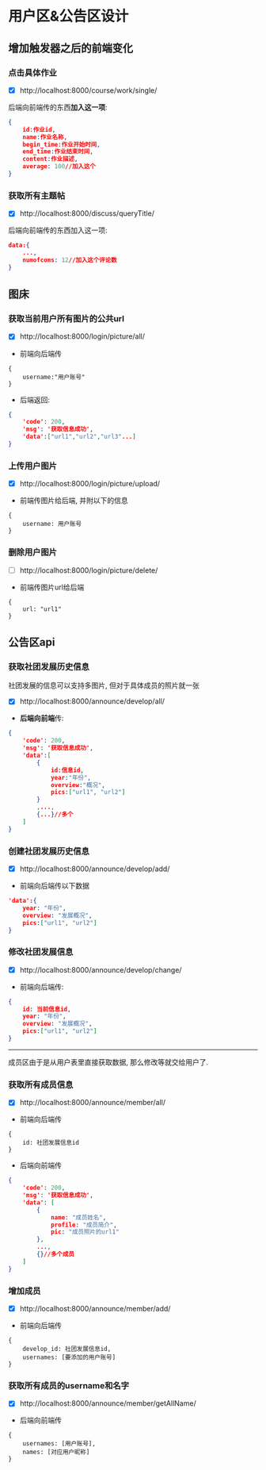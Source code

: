# 用户区&公告区设计

## 增加触发器之后的前端变化

### 点击具体作业

- [x] http://localhost:8000/course/work/single/

后端向前端传的东西**加入这一项**:

```json
{
	id:作业id,
	name:作业名称,
	begin_time:作业开始时间,
	end_time:作业结束时间,
	content:作业描述,
	average: 100//加入这个
}
```

### 获取所有主题帖

- [x] http://localhost:8000/discuss/queryTitle/

后端向前端传的东西加入这一项:

```json
data:{
	...,
	numofcoms: 12//加入这个评论数
}
```



## 图床

### 获取当前用户所有图片的公共url

- [x] http://localhost:8000/login/picture/all/

* 前端向后端传

```
{
	username:"用户账号"
}
```

* 后端返回:

```json
{
    'code': 200, 
    'msg': '获取信息成功', 
    'data':["url1","url2","url3"...]
}
```

### 上传用户图片

- [x] http://localhost:8000/login/picture/upload/

* 前端传图片给后端, 并附以下的信息

```
{
	username: 用户账号
}
```

### 删除用户图片

- [ ] http://localhost:8000/login/picture/delete/

* 前端传图片url给后端

```
{
	url: "url1"
}
```



## 公告区api

### 获取社团发展历史信息

社团发展的信息可以支持多图片, 但对于具体成员的照片就一张

- [x] http://localhost:8000/announce/develop/all/

* **后端向前端**传:

```json
{
    'code': 200, 
    'msg': '获取信息成功', 
    'data':[
        {
            id:信息id, 
            year:"年份",
            overview:"概况",
            pics:["url1", "url2"]
        }
        ,...,
        {...}//多个
	]
}
```

### 创建社团发展历史信息

- [x] http://localhost:8000/announce/develop/add/

* 前端向后端传以下数据

```json
'data':{
    year: "年份",
    overview: "发展概况",
    pics:["url1", "url2"]
}
```



### 修改社团发展信息

- [x] http://localhost:8000/announce/develop/change/

* 前端向后端传:

```json
{
    id: 当前信息id, 
    year: "年份",
    overview: "发展概况",
    pics:["url1", "url2"]
}
```

***

成员区由于是从用户表里直接获取数据, 那么修改等就交给用户了. 

### 获取所有成员信息

- [x] http://localhost:8000/announce/member/all/

* 前端向后端传

```
{
	id: 社团发展信息id
}
```

* 后端向前端传

```json
{
    'code': 200, 
    'msg': '获取信息成功', 
    'data': [
        {
            name: "成员姓名",
            profile: "成员简介",
            pic: "成员照片的url1"
        },
        ...,
        {}//多个成员
    ]
}
```

### 增加成员

- [x] http://localhost:8000/announce/member/add/

* 前端向后端传

```
{
	develop_id: 社团发展信息id,
	usernames: [要添加的用户账号]
}
```

### 获取所有成员的username和名字

- [x] http://localhost:8000/announce/member/getAllName/

* 后端向前端传

```
{
	usernames: [用户账号],
	names: [对应用户昵称]
}
```


